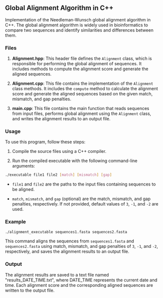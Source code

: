 ## Global Alignment Algorithm in C++

Implementation of the Needleman-Wunsch global alignment algorithm in C++. The global alignment algorithm is widely used in bioinformatics to compare two sequences and identify similarities and differences between them.

### Files

1. **Alignment.hpp**: This header file defines the `Alignment` class, which is responsible for performing the global alignment of sequences. It includes methods to compute the alignment score and generate the aligned sequences.

2. **Alignment.cpp**: This file contains the implementation of the `Alignment` class methods. It includes the `compute` method to calculate the alignment score and generate the aligned sequences based on the given match, mismatch, and gap penalties.

3. **main.cpp**: This file contains the main function that reads sequences from input files, performs global alignment using the `Alignment` class, and writes the alignment results to an output file.

### Usage

To use this program, follow these steps:

1. Compile the source files using a C++ compiler.
   
2. Run the compiled executable with the following command-line arguments:

```bash
./executable file1 file2 [match] [mismatch] [gap]
```


- `file1` and `file2` are the paths to the input files containing sequences to be aligned.

- `match`, `mismatch`, and `gap` (optional) are the match, mismatch, and gap penalties, respectively. If not provided, default values of `3`, `-1`, and `-2` are used.

### Example

```bash
./alignment_executable sequences1.fasta sequences2.fasta
```


This command aligns the sequences from `sequences1.fasta` and `sequences2.fasta` using match, mismatch, and gap penalties of `3`, `-1`, and `-2`, respectively, and saves the alignment results to an output file.

### Output

The alignment results are saved to a text file named "results_DATE_TIME.txt", where DATE_TIME represents the current date and time. Each alignment score and the corresponding aligned sequences are written to the output file.

